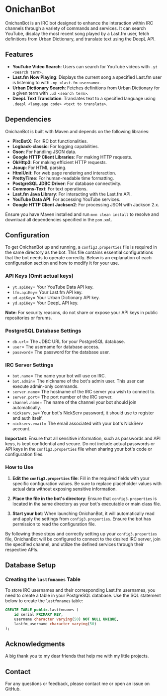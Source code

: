 # OnichanBot

OnichanBot is an IRC bot designed to enhance the interaction within IRC channels through a variety of commands and services. It can search YouTube, display the most recent song played by a Last.fm user, fetch definitions from Urban Dictionary, and translate text using the DeepL API.

## Features

- **YouTube Video Search**: Users can search for YouTube videos with `.yt <search term>`.
- **Last.fm Now Playing**: Displays the current song a specified Last.fm user is listening to with `.np <last.fm username>`.
- **Urban Dictionary Search**: Fetches definitions from Urban Dictionary for a given term with `.ud <search term>`.
- **DeepL Text Translation**: Translates text to a specified language using `.deepl <language code> <text to translate>`.

## Dependencies

OnichanBot is built with Maven and depends on the following libraries:

- **PircBotX**: For IRC bot functionalities.
- **Logback-classic**: For logging capabilities.
- **Gson**: For handling JSON data.
- **Google HTTP Client Libraries**: For making HTTP requests.
- **OkHttp3**: For making efficient HTTP requests.
- **Jsoup**: For HTML parsing.
- **HtmlUnit**: For web page rendering and interaction.
- **PrettyTime**: For human-readable time formatting.
- **PostgreSQL JDBC Driver**: For database connectivity.
- **Commons-Text**: For text operations.
- **Last.fm Java Library**: For interacting with the Last.fm API.
- **YouTube Data API**: For accessing YouTube services.
- **Google HTTP Client Jackson2**: For processing JSON with Jackson 2.x.

Ensure you have Maven installed and run `mvn clean install` to resolve and download all dependencies specified in the `pom.xml`.

## Configuration

To get OnichanBot up and running, a `config3.properties` file is required in the same directory as the bot. This file contains essential configurations that the bot needs to operate correctly. Below is an explanation of each configuration section and how to modify it for your use.

### API Keys (Omit actual keys)

- `yt.apiKey`= Your YouTube Data API key.
- `lfm.apiKey`= Your Last.fm API key.
- `ud.apiKey`= Your Urban Dictionary API key.
- `yd.apiKey`= Your DeepL API key.

**Note:** For security reasons, do not share or expose your API keys in public repositories or forums.

### PostgreSQL Database Settings

- `db.url`= The JDBC URL for your PostgreSQL database.
- `user`= The username for database access.
- `password`= The password for the database user.

### IRC Server Settings

- `bot.name`= The name your bot will use on IRC.
- `bot.admin`= The nickname of the bot's admin user. This user can execute admin-only commands.
- `server.name`= The hostname of the IRC server you wish to connect to.
- `server.port`= The port number of the IRC server.
- `channel.name`= The name of the channel your bot should join automatically.
- `nickserv.pw`= Your bot's NickServ password, it should use to register and auth itself.
- `nickserv.email`= The email associated with your bot's NickServ account.

**Important**: Ensure that all sensitive information, such as passwords and API keys, is kept confidential and secure. Do not include actual passwords or API keys in the `config3.properties` file when sharing your bot's code or configuration files.

### How to Use

1. **Edit the `config3.properties` file**: Fill in the required fields with your specific configuration values. Be sure to replace placeholder values with actual data without exposing sensitive information.

2. **Place the file in the bot's directory**: Ensure that `config3.properties` is located in the same directory as your bot's executable or main class file.

3. **Start your bot**: When launching OnichanBot, it will automatically read and apply the settings from `config3.properties`. Ensure the bot has permission to read the configuration file.

By following these steps and correctly setting up your `config3.properties` file, OnichanBot will be configured to connect to the desired IRC server, join the specified channel, and utilize the defined services through their respective APIs.

## Database Setup

### Creating the `lastfmnames` Table

To store IRC usernames and their corresponding Last.fm usernames, you need to create a table in your PostgreSQL database. Use the SQL statement below to create the `lastfmnames` table:

```sql
CREATE TABLE public.lastfmnames (
    id serial PRIMARY KEY,
    username character varying(50) NOT NULL UNIQUE,
    lastfm_username character varying(50)
);
```

## Acknowledgments

A big thank you to my dear friends that help me with my little projects.

## Contact

For any questions or feedback, please contact me or open an issue on GitHub.
